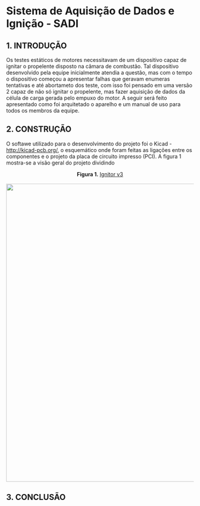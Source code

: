 # Sistema de Aquisição de Dados e Ignição - SADI

## 1. INTRODUÇÃO

Os testes estáticos de motores necessitavam de um dispositivo capaz de ignitar o propelente disposto na câmara de combustão. Tal dispositivo desenvolvido pela equipe inicialmente atendia a questão, mas com o tempo o dispositivo começou a apresentar falhas que geravam enumeras tentativas e até abortameto dos teste, com isso foi pensado em uma versão 2 capaz de não só ignitar o propelente, mas fazer aquisição de dados da célula de carga gerada pelo empuxo do motor. 
A seguir será feito apresentado como foi arquitetado o aparelho e um manual de uso para todos os membros da equipe.


## 2. CONSTRUÇÃO

O softawe utilizado para o desenvolvimento do projeto foi o Kicad -  http://kicad-pcb.org/, o esquemático onde foram feitas as ligações entre os componentes e o projeto da placa de circuito impresso (PCI). A figura 1 mostra-se a visão geral do projeto dividindo




 <p align="center">
 <b>Figura 1.</b>
 <a href="#">Ignitor v3</a> 
 <br><br>
<img src="https://user-images.githubusercontent.com/42541528/67640197-a3b95500-f8d7-11e9-9db8-bdb34631d7ce.png" width="800" heigth="800"> 
</p>


## 3. CONCLUSÃO



